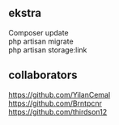 ## ekstra
Composer update
<br>
php artisan migrate 
<br>
php artisan storage:link

## collaborators
https://github.com/YilanCemal
<br>
https://github.com/Brntpcnr
<br>
https://github.com/thirdson12
<br>

